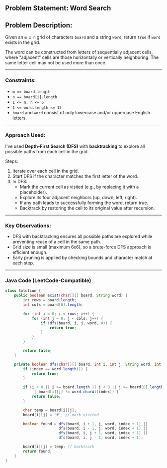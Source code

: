 ## Problem Statement: Word Search  

## Problem Description:
Given an `m x n` grid of characters `board` and a string `word`, return `true` if `word` exists in the grid.

The word can be constructed from letters of sequentially adjacent cells, where "adjacent" cells are those horizontally or vertically neighboring. The same letter cell may not be used more than once.

---

### Constraints:
- `m == board.length`
- `n == board[i].length`
- `1 <= m, n <= 6`
- `1 <= word.length <= 15`
- `board` and `word` consist of only lowercase and/or uppercase English letters.

---

### Approach Used:
I've used **Depth-First Search (DFS)** with **backtracking** to explore all possible paths from each cell in the grid.

Steps:
1. Iterate over each cell in the grid.
2. Start DFS if the character matches the first letter of the word.
3. In DFS:
   - Mark the current cell as visited (e.g., by replacing it with a placeholder).
   - Explore its four adjacent neighbors (up, down, left, right).
   - If any path leads to successfully forming the word, return true.
   - Backtrack by restoring the cell to its original value after recursion.

---

### Key Observations:
- DFS with backtracking ensures all possible paths are explored while preventing reuse of a cell in the same path.
- Grid size is small (maximum 6x6), so a brute-force DFS approach is efficient enough.
- Early pruning is applied by checking bounds and character match at each step.

---

### Java Code (LeetCode-Compatible)

```java 
class Solution {
    public boolean exist(char[][] board, String word) {
        int rows = board.length;
        int cols = board[0].length;

        for (int i = 0; i < rows; i++) {
            for (int j = 0; j < cols; j++) {
                if (dfs(board, i, j, word, 0)) {
                    return true;
                }
            }
        }

        return false;
    }

    private boolean dfs(char[][] board, int i, int j, String word, int index) {
        if (index == word.length()) {
            return true;
        }

        if (i < 0 || i >= board.length || j < 0 || j >= board[0].length 
            || board[i][j] != word.charAt(index)) {
            return false;
        }

        char temp = board[i][j];
        board[i][j] = '#'; // mark visited

        boolean found = dfs(board, i + 1, j, word, index + 1) ||
                        dfs(board, i - 1, j, word, index + 1) ||
                        dfs(board, i, j + 1, word, index + 1) ||
                        dfs(board, i, j - 1, word, index + 1);

        board[i][j] = temp; // backtrack
        return found;
    }
}
